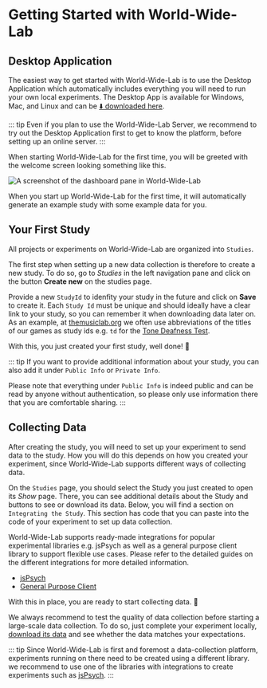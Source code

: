 # Getting Started with World-Wide-Lab

## Desktop Application

The easiest way to get started with World-Wide-Lab is to use the Desktop Application which automatically includes everything you will need to run your own local experiments. The Desktop App is available for Windows, Mac, and Linux and can be [⬇️ downloaded here](https://github.com/world-wide-lab/world-wide-lab/releases/latest).

::: tip
Even if you plan to use the World-Wide-Lab Server, we recommend to try out the Desktop Application first to get to know the platform, before setting up an online server.
:::

When starting World-Wide-Lab for the first time, you will be greeted with the welcome screen looking something like this.

![A screenshot of the dashboard pane in World-Wide-Lab](/img/screenshots/dashboard.png)

When you start up World-Wide-Lab for the first time, it will automatically generate an example study with some example data for you.

## Your First Study

All projects or experiments on World-Wide-Lab are organized into `Studies`.

The first step when setting up a new data collection is therefore to create a new study. To do so, go to _Studies_ in the left navigation pane and click on the button **Create new** on the studies page.

Provide a new `StudyId` to idenfity your study in the future and click on **Save** to create it. Each `Study Id` must be unique and should ideally have a clear link to your study, so you can remember it when downloading data later on. As an example, at [themusiclab.org](https://themusiclab.org) we often use abbreviations of the titles of our games as study ids e.g. `td` for the [Tone Deafness Test](https://www.themusiclab.org/quizzes/td/).

With this, you just created your first study, well done! 🚀

::: tip
If you want to provide additional information about your study, you can also add it under `Public Info` or `Private Info`.

Please note that everything under `Public Info` is indeed public and can be read by anyone without authentication, so please only use information there that you are comfortable sharing.
:::

## Collecting Data

After creating the study, you will need to set up your experiment to send data to the study. How you will do this depends on how you created your experiment, since World-Wide-Lab supports different ways of collecting data.

On the `Studies` page, you should select the Study you just created to open its _Show_ page. There, you can see additional details about the Study and buttons to see or download its data. Below, you will find a section on `Integrating the Study`. This section has code that you can paste into the code of your experiment to set up data collection.

World-Wide-Lab supports ready-made integrations for popular experimental libraries e.g. jsPsych as well as a general purpose client library to support flexible use cases. Please refer to the detailed guides on the different integrations for more detailed information.

- [jsPsych](/guides/integration-jsPsych)
- [General Purpose Client](<(/guides/client)>)

With this in place, you are ready to start collecting data. 🎉

We always recommend to test the quality of data collection before starting a large-scale data collection. To do so, just complete your experiment locally, [download its data](/guides/download-data) and see whether the data matches your expectations.

::: tip
Since World-Wide-Lab is first and foremost a data-collection platform, experiments running on there need to be created using a different library. we recommend to use one of the libraries with integrations to create experiments such as [jsPsych](https://www.jspsych.org/).
:::
